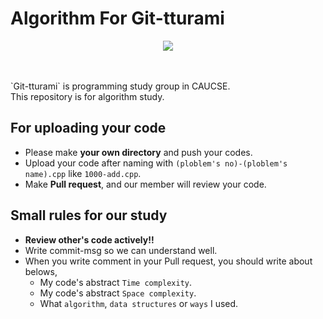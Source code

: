 # Algorithm For Git-tturami
<p align="center"><img src="https://github.com/git-tturami/algorithm/blob/master/git_tturami.png?raw=true"/></p><br><br>
`Git-tturami` is programming study group in CAUCSE.<br>
This repository is for algorithm study.<br>

## For uploading your code
* Please make <b>your own directory</b> and push your codes.<br>
* Upload your code after naming with `(ploblem's no)-(ploblem's name).cpp` like `1000-add.cpp`.<br>
* Make <b>Pull request</b>, and our member will review your code.<br>

## Small rules for our study
* <b>Review other's code actively!!</b>
* Write commit-msg so we can understand well.
* When you write comment in your Pull request, you should write about belows,
  * My code's abstract `Time complexity`.
  * My code's abstract `Space complexity`.
  * What `algorithm`, `data structures` or `ways` I used.
